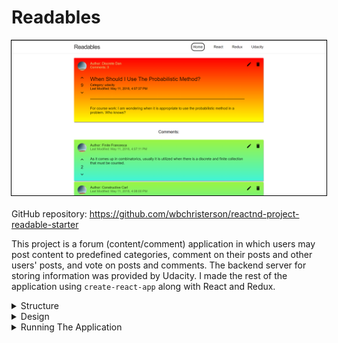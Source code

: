 # Readables

<div style="display: flex; flex-direction: column; align-items: center">
    <img alt="A sample image of the post page for an individual post including some comments." width="600" src="../assets/Readables-imgs/post-page.png" style="border: 1px solid #000000;">
    <div style="margin-top: 20px">
        GitHub repository: <a target="\_blank" href="https://github.com/wbchristerson/reactnd-project-readable-starter">https://github.com/wbchristerson/reactnd-project-readable-starter</a>
    </div>
</div>

This project is a forum (content/comment) application in which users may post content to predefined categories, comment on their posts and other users' posts, and vote on posts and comments. The backend server for storing information was provided by Udacity. I made the rest of the application using <code>create-react-app</code> along with React and Redux.

<details>
    <summary>Structure</summary>
    <br>
    <ul>
        <li>On all pages of the application there is a navigation bar listing the name of the application as well as the different post categories. Clicking on a post category will lead the user to a page listing all posts of that category.</li>
        <li>The project opens with a main page listing all currently published posts. There are options at the top of the page for the order of presentation of posts, by date of latest modification as well as by net number of votes. There are also options for composing a new post, with a button that opens a modal for such creation.</li>
        <li>Clicking on any post takes the user to a page for that particular post, listing its data as well as all additional comments.</li>
        <li>Each post itself has a sample avatar image, a title, and content. Content is only visible on the specific post page (not in the main list view). In addition, there are options to edit a post as well as to delete it. Selecting editing will open a modal similar to the composition modal. On the far left side of each post there are also buttons for increasing and decreasing the vote count for a particular post.</li>
        <li>Comments have similar display styles.</li>
    </ul>
</details>

<details>
    <summary>Design</summary>
    <br>
    A view of a sample main page with posts sorted by latest modification:

    <br>

    <div style="display: flex; justify-content: center; margin-top: 20px; margin-bottom: 30px;">
        <img alt="A sample main page with posts sorted by latest modification." width="500" src="/assets/Readables-imgs/main-page.png" style="border: 1px solid #000000; max-height: 300px;">
    </div>

    A view of a sample page for a specific post together with its associated comments:

    <div style="display: flex; justify-content: center; margin-top: 20px; margin-bottom: 30px;">
        <img alt="A sample page for a specific post together with its associated comments." width="500" src="/assets/Readables-imgs/post-page-example.png" style="border: 1px solid #000000; max-height: 300px;">
    </div>

    A sample edit modal for a post:

    <div style="display: flex; justify-content: center; margin-top: 20px; margin-bottom: 30px;">
        <img style="border: 1px solid #000000; max-height: 300px;" alt="A sample edit modal for a post." width="500" src="/assets/Readables-imgs/edit-modal.png">
    </div>
</details>

<details>
    <summary>Running The Application</summary>
    <br>
    To download, you can clone the repository using this terminal command:
    <br>
    <code>git clone https://github.com/wbchristerson/reactnd-project-readable-starter</code>
    <br>
    <br>

    Alternatively, follow the instructions below to download to a hard drive:

    <ul>
        <li>Navigate to <a href="https://github.com/wbchristerson/reactnd-project-readable-starter" target="\_blank">this page</a>.</li>
        <li>Click the green "Clone or download" button towards the right then choose "Download ZIP".</li>
        <li>Find the folder <code>reactnd-project-readable-starter-master</code> in your Downloads folder or wherever it was placed on your device.</li>
        <li>Right click and choose "Extract All".</li>
    </ul>

    To run the application, you will need to have <code>npm</code> installed. See <a href="https://www.npmjs.com/get-npm" target="\_blank">here</a> for installation information. Upon downloading both <code>npm</code> and the project directory, install all dependencies for the API server and execute it from the command line in the project directory by running the following commands in the terminal:
    <br>
    <code>
        cd api-server
        <br>
        npm install
        <br>
        node server
    </code>
    <br>
    <br>

    In another terminal window, run the following commands for the front-end from within the project directory:

    <br>
    <code>
        cd frontend
        <br>
        npm start
    </code>

    <br>
    <br>
    A browser window will open with the project's main page.

    <div style="margin-bottom: 20px;"/>
</details>
